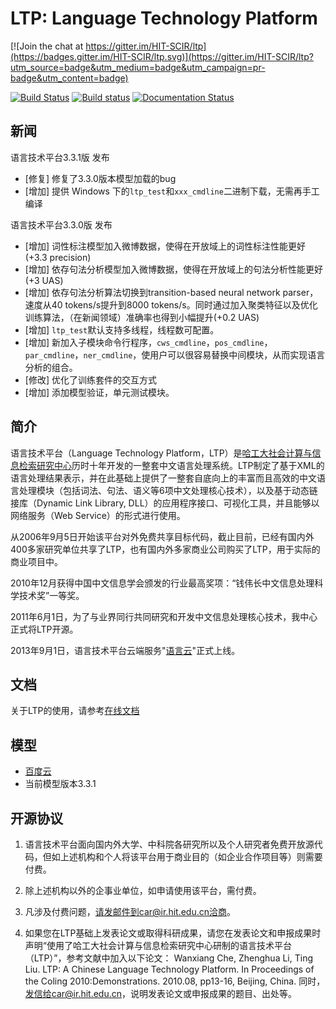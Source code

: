 # LTP: Language Technology Platform

[![Join the chat at https://gitter.im/HIT-SCIR/ltp](https://badges.gitter.im/HIT-SCIR/ltp.svg)](https://gitter.im/HIT-SCIR/ltp?utm_source=badge&utm_medium=badge&utm_campaign=pr-badge&utm_content=badge)

[![Build Status](https://travis-ci.org/HIT-SCIR/ltp.svg?branch=master)](https://travis-ci.org/HIT-SCIR/ltp) [![Build status](https://ci.appveyor.com/api/projects/status/yewlrwa7w85kghwb/branch/master?svg=true)](https://ci.appveyor.com/project/Oneplus/ltp/branch/master) [![Documentation Status](https://readthedocs.org/projects/ltp/badge/?version=latest)](https://readthedocs.org/projects/ltp/?badge=latest)

新闻
----

语言技术平台3.3.1版 发布
* [修复] 修复了3.3.0版本模型加载的bug
* [增加] 提供 Windows 下的`ltp_test`和`xxx_cmdline`二进制下载，无需再手工编译

语言技术平台3.3.0版 发布
* [增加] 词性标注模型加入微博数据，使得在开放域上的词性标注性能更好(+3.3 precision)
* [增加] 依存句法分析模型加入微博数据，使得在开放域上的句法分析性能更好(+3 UAS)
* [增加] 依存句法分析算法切换到transition-based neural network parser，速度从40 tokens/s提升到8000 tokens/s。同时通过加入聚类特征以及优化训练算法，（在新闻领域）准确率也得到小幅提升(+0.2 UAS)
* [增加] `ltp_test`默认支持多线程，线程数可配置。
* [增加] 新加入子模块命令行程序，`cws_cmdline`，`pos_cmdline`，`par_cmdline`，`ner_cmdline`，使用户可以很容易替换中间模块，从而实现语言分析的组合。
* [修改] 优化了训练套件的交互方式
* [增加] 添加模型验证，单元测试模块。

简介
----

语言技术平台（Language Technology Platform，LTP）是[哈工大社会计算与信息检索研究中心](http://ir.hit.edu.cn/)历时十年开发的一整套中文语言处理系统。LTP制定了基于XML的语言处理结果表示，并在此基础上提供了一整套自底向上的丰富而且高效的中文语言处理模块（包括词法、句法、语义等6项中文处理核心技术），以及基于动态链接库（Dynamic Link Library, DLL）的应用程序接口、可视化工具，并且能够以网络服务（Web Service）的形式进行使用。

从2006年9月5日开始该平台对外免费共享目标代码，截止目前，已经有国内外400多家研究单位共享了LTP，也有国内外多家商业公司购买了LTP，用于实际的商业项目中。

2010年12月获得中国中文信息学会颁发的行业最高奖项：“钱伟长中文信息处理科学技术奖”一等奖。

2011年6月1日，为了与业界同行共同研究和开发中文信息处理核心技术，我中心正式将LTP开源。

2013年9月1日，语言技术平台云端服务"[语言云](http://ltp-cloud.com)"正式上线。

文档
---

关于LTP的使用，请参考[在线文档](http://ltp.readthedocs.org/zh_CN/latest/)

模型
---

* [百度云](http://pan.baidu.com/share/link?shareid=1988562907&uk=2738088569)
* 当前模型版本3.3.1

开源协议
-------

1. 语言技术平台面向国内外大学、中科院各研究所以及个人研究者免费开放源代码，但如上述机构和个人将该平台用于商业目的（如企业合作项目等）则需要付费。

2. 除上述机构以外的企事业单位，如申请使用该平台，需付费。

3. 凡涉及付费问题，请发邮件到car@ir.hit.edu.cn洽商。

4. 如果您在LTP基础上发表论文或取得科研成果，请您在发表论文和申报成果时声明“使用了哈工大社会计算与信息检索研究中心研制的语言技术平台（LTP）”，参考文献中加入以下论文： Wanxiang Che, Zhenghua Li, Ting Liu. LTP: A Chinese Language Technology Platform. In Proceedings of the Coling 2010:Demonstrations. 2010.08, pp13-16, Beijing, China. 同时，发信给car@ir.hit.edu.cn，说明发表论文或申报成果的题目、出处等。
